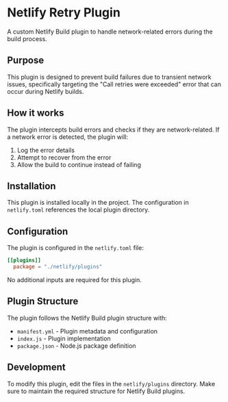 # Netlify Retry Plugin

A custom Netlify Build plugin to handle network-related errors during the build process.

## Purpose

This plugin is designed to prevent build failures due to transient network issues, specifically targeting the "Call retries were exceeded" error that can occur during Netlify builds.

## How it works

The plugin intercepts build errors and checks if they are network-related. If a network error is detected, the plugin will:

1. Log the error details
2. Attempt to recover from the error
3. Allow the build to continue instead of failing

## Installation

This plugin is installed locally in the project. The configuration in `netlify.toml` references the local plugin directory.

## Configuration

The plugin is configured in the `netlify.toml` file:

```toml
[[plugins]]
  package = "./netlify/plugins"
```

No additional inputs are required for this plugin.

## Plugin Structure

The plugin follows the Netlify Build plugin structure with:

- `manifest.yml` - Plugin metadata and configuration
- `index.js` - Plugin implementation
- `package.json` - Node.js package definition

## Development

To modify this plugin, edit the files in the `netlify/plugins` directory. Make sure to maintain the required structure for Netlify Build plugins.